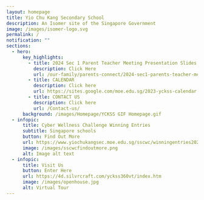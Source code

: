 ```yaml
---
layout: homepage
title: Yio Chu Kang Secondary School
description: An Isomer site of the Singapore Government
image: /images/isomer-logo.svg
permalink: /
notification: ""
sections:
  - hero:
      key_highlights:
        - title: 2024 Sec 1 Parent Teacher Meeting Presentation Slides
          description: Click Here
          url: /our-family/parents-connect/2024-sec1-parents-teacher-meeting/
        - title: CALENDAR
          description: Click here
          url: https://sites.google.com/moe.edu.sg/2023-yckss-calendar
        - title: CONTACT US
          description: Click here
          url: /Contact-us/
      background: /images/Homepage/YCKSS GIF Homepage.gif
  - infopic:
      title: Cyber Wellness Challenge Winning Entries
      subtitle: Singapore schools
      button: Find Out More
      url: https://www.yiochukangsec.moe.edu.sg/sscwc/winningentries2023/
      image: /images/sscwcfindoutmore.png
      alt: Image alt text
  - infopic:
      title: Visit Us
      button: Enter Here
      url: https://4d.silvrcraft.com/yckss360vt/index.htm
      image: /images/openhouse.jpg
      alt: Virtual Tour
---
```

